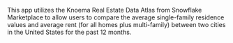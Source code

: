 This app utilizes the Knoema Real Estate Data Atlas from Snowflake Marketplace to allow users to compare the average single-family residence values and average rent (for all homes plus multi-family) between two cities in the United States for the past 12 months.  

